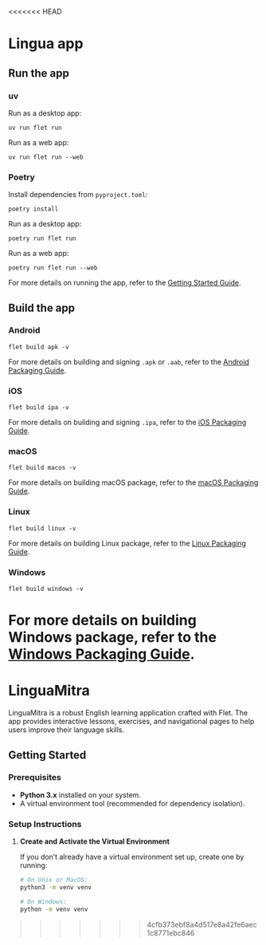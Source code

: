 <<<<<<< HEAD
# Lingua app

## Run the app

### uv

Run as a desktop app:

```
uv run flet run
```

Run as a web app:

```
uv run flet run --web
```

### Poetry

Install dependencies from `pyproject.toml`:

```
poetry install
```

Run as a desktop app:

```
poetry run flet run
```

Run as a web app:

```
poetry run flet run --web
```

For more details on running the app, refer to the [Getting Started Guide](https://flet.dev/docs/getting-started/).

## Build the app

### Android

```
flet build apk -v
```

For more details on building and signing `.apk` or `.aab`, refer to the [Android Packaging Guide](https://flet.dev/docs/publish/android/).

### iOS

```
flet build ipa -v
```

For more details on building and signing `.ipa`, refer to the [iOS Packaging Guide](https://flet.dev/docs/publish/ios/).

### macOS

```
flet build macos -v
```

For more details on building macOS package, refer to the [macOS Packaging Guide](https://flet.dev/docs/publish/macos/).

### Linux

```
flet build linux -v
```

For more details on building Linux package, refer to the [Linux Packaging Guide](https://flet.dev/docs/publish/linux/).

### Windows

```
flet build windows -v
```

For more details on building Windows package, refer to the [Windows Packaging Guide](https://flet.dev/docs/publish/windows/).
=======
# LinguaMitra


LinguaMitra is a robust English learning application crafted with Flet. The app provides interactive lessons, exercises, and navigational pages to help users improve their language skills.

## Getting Started

### Prerequisites

- **Python 3.x** installed on your system.
- A virtual environment tool (recommended for dependency isolation).

### Setup Instructions

1. **Create and Activate the Virtual Environment**

   If you don’t already have a virtual environment set up, create one by running:

   ```bash
   # On Unix or MacOS:
   python3 -m venv venv

   # On Windows:
   python -m venv venv
>>>>>>> 4cfb373ebf8a4d517e8a42fe6aec1c8771ebc846
